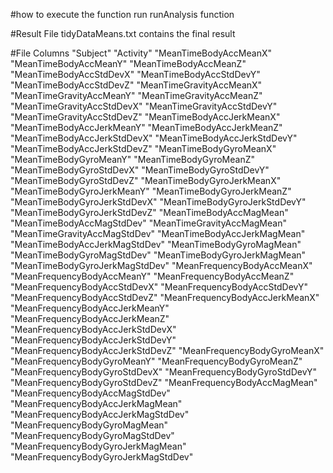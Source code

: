 #how to execute the function
run runAnalysis function

#Result File
tidyDataMeans.txt contains the final result

#File Columns
"Subject"
"Activity"
"MeanTimeBodyAccMeanX"
"MeanTimeBodyAccMeanY"
"MeanTimeBodyAccMeanZ"
"MeanTimeBodyAccStdDevX"
"MeanTimeBodyAccStdDevY"
"MeanTimeBodyAccStdDevZ"
"MeanTimeGravityAccMeanX"
"MeanTimeGravityAccMeanY"
"MeanTimeGravityAccMeanZ"
"MeanTimeGravityAccStdDevX"
"MeanTimeGravityAccStdDevY"
"MeanTimeGravityAccStdDevZ"
"MeanTimeBodyAccJerkMeanX"
"MeanTimeBodyAccJerkMeanY"
"MeanTimeBodyAccJerkMeanZ"
"MeanTimeBodyAccJerkStdDevX"
"MeanTimeBodyAccJerkStdDevY"
"MeanTimeBodyAccJerkStdDevZ"
"MeanTimeBodyGyroMeanX"
"MeanTimeBodyGyroMeanY"
"MeanTimeBodyGyroMeanZ"
"MeanTimeBodyGyroStdDevX"
"MeanTimeBodyGyroStdDevY"
"MeanTimeBodyGyroStdDevZ"
"MeanTimeBodyGyroJerkMeanX"
"MeanTimeBodyGyroJerkMeanY"
"MeanTimeBodyGyroJerkMeanZ"
"MeanTimeBodyGyroJerkStdDevX"
"MeanTimeBodyGyroJerkStdDevY"
"MeanTimeBodyGyroJerkStdDevZ"
"MeanTimeBodyAccMagMean"
"MeanTimeBodyAccMagStdDev"
"MeanTimeGravityAccMagMean"
"MeanTimeGravityAccMagStdDev"
"MeanTimeBodyAccJerkMagMean"
"MeanTimeBodyAccJerkMagStdDev"
"MeanTimeBodyGyroMagMean"
"MeanTimeBodyGyroMagStdDev"
"MeanTimeBodyGyroJerkMagMean"
"MeanTimeBodyGyroJerkMagStdDev"
"MeanFrequencyBodyAccMeanX"
"MeanFrequencyBodyAccMeanY"
"MeanFrequencyBodyAccMeanZ"
"MeanFrequencyBodyAccStdDevX"
"MeanFrequencyBodyAccStdDevY"
"MeanFrequencyBodyAccStdDevZ"
"MeanFrequencyBodyAccJerkMeanX"
"MeanFrequencyBodyAccJerkMeanY"
"MeanFrequencyBodyAccJerkMeanZ"
"MeanFrequencyBodyAccJerkStdDevX"
"MeanFrequencyBodyAccJerkStdDevY"
"MeanFrequencyBodyAccJerkStdDevZ"
"MeanFrequencyBodyGyroMeanX"
"MeanFrequencyBodyGyroMeanY"
"MeanFrequencyBodyGyroMeanZ"
"MeanFrequencyBodyGyroStdDevX"
"MeanFrequencyBodyGyroStdDevY"
"MeanFrequencyBodyGyroStdDevZ"
"MeanFrequencyBodyAccMagMean"
"MeanFrequencyBodyAccMagStdDev"
"MeanFrequencyBodyAccJerkMagMean"
"MeanFrequencyBodyAccJerkMagStdDev"
"MeanFrequencyBodyGyroMagMean"
"MeanFrequencyBodyGyroMagStdDev"
"MeanFrequencyBodyGyroJerkMagMean"
"MeanFrequencyBodyGyroJerkMagStdDev"

